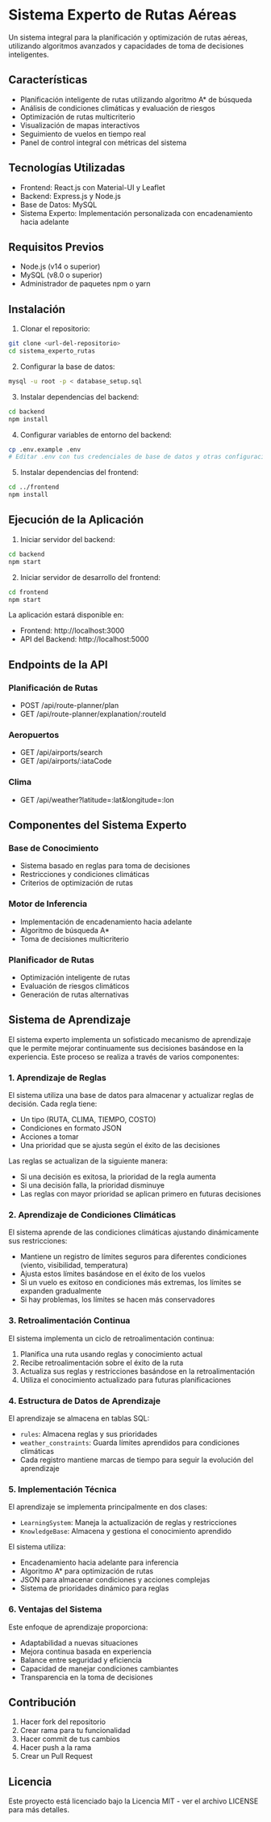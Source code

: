 # Sistema Experto de Rutas Aéreas

Un sistema integral para la planificación y optimización de rutas aéreas, utilizando algoritmos avanzados y capacidades de toma de decisiones inteligentes.

## Características

- Planificación inteligente de rutas utilizando algoritmo A* de búsqueda
- Análisis de condiciones climáticas y evaluación de riesgos
- Optimización de rutas multicriterio
- Visualización de mapas interactivos
- Seguimiento de vuelos en tiempo real
- Panel de control integral con métricas del sistema

## Tecnologías Utilizadas

- Frontend: React.js con Material-UI y Leaflet
- Backend: Express.js y Node.js
- Base de Datos: MySQL
- Sistema Experto: Implementación personalizada con encadenamiento hacia adelante

## Requisitos Previos

- Node.js (v14 o superior)
- MySQL (v8.0 o superior)
- Administrador de paquetes npm o yarn

## Instalación

1. Clonar el repositorio:
```bash
git clone <url-del-repositorio>
cd sistema_experto_rutas
```

2. Configurar la base de datos:
```bash
mysql -u root -p < database_setup.sql
```

3. Instalar dependencias del backend:
```bash
cd backend
npm install
```

4. Configurar variables de entorno del backend:
```bash
cp .env.example .env
# Editar .env con tus credenciales de base de datos y otras configuraciones
```

5. Instalar dependencias del frontend:
```bash
cd ../frontend
npm install
```

## Ejecución de la Aplicación

1. Iniciar servidor del backend:
```bash
cd backend
npm start
```

2. Iniciar servidor de desarrollo del frontend:
```bash
cd frontend
npm start
```

La aplicación estará disponible en:
- Frontend: http://localhost:3000
- API del Backend: http://localhost:5000

## Endpoints de la API

### Planificación de Rutas
- POST /api/route-planner/plan
- GET /api/route-planner/explanation/:routeId

### Aeropuertos
- GET /api/airports/search
- GET /api/airports/:iataCode

### Clima
- GET /api/weather?latitude=:lat&longitude=:lon

## Componentes del Sistema Experto

### Base de Conocimiento
- Sistema basado en reglas para toma de decisiones
- Restricciones y condiciones climáticas
- Criterios de optimización de rutas

### Motor de Inferencia
- Implementación de encadenamiento hacia adelante
- Algoritmo de búsqueda A*
- Toma de decisiones multicriterio

### Planificador de Rutas
- Optimización inteligente de rutas
- Evaluación de riesgos climáticos
- Generación de rutas alternativas

## Sistema de Aprendizaje

El sistema experto implementa un sofisticado mecanismo de aprendizaje que le permite mejorar continuamente sus decisiones basándose en la experiencia. Este proceso se realiza a través de varios componentes:

### 1. Aprendizaje de Reglas

El sistema utiliza una base de datos para almacenar y actualizar reglas de decisión. Cada regla tiene:
- Un tipo (RUTA, CLIMA, TIEMPO, COSTO)
- Condiciones en formato JSON
- Acciones a tomar
- Una prioridad que se ajusta según el éxito de las decisiones

Las reglas se actualizan de la siguiente manera:
- Si una decisión es exitosa, la prioridad de la regla aumenta
- Si una decisión falla, la prioridad disminuye
- Las reglas con mayor prioridad se aplican primero en futuras decisiones

### 2. Aprendizaje de Condiciones Climáticas

El sistema aprende de las condiciones climáticas ajustando dinámicamente sus restricciones:
- Mantiene un registro de límites seguros para diferentes condiciones (viento, visibilidad, temperatura)
- Ajusta estos límites basándose en el éxito de los vuelos
- Si un vuelo es exitoso en condiciones más extremas, los límites se expanden gradualmente
- Si hay problemas, los límites se hacen más conservadores

### 3. Retroalimentación Continua

El sistema implementa un ciclo de retroalimentación continua:
1. Planifica una ruta usando reglas y conocimiento actual
2. Recibe retroalimentación sobre el éxito de la ruta
3. Actualiza sus reglas y restricciones basándose en la retroalimentación
4. Utiliza el conocimiento actualizado para futuras planificaciones

### 4. Estructura de Datos de Aprendizaje

El aprendizaje se almacena en tablas SQL:
- `rules`: Almacena reglas y sus prioridades
- `weather_constraints`: Guarda límites aprendidos para condiciones climáticas
- Cada registro mantiene marcas de tiempo para seguir la evolución del aprendizaje

### 5. Implementación Técnica

El aprendizaje se implementa principalmente en dos clases:
- `LearningSystem`: Maneja la actualización de reglas y restricciones
- `KnowledgeBase`: Almacena y gestiona el conocimiento aprendido

El sistema utiliza:
- Encadenamiento hacia adelante para inferencia
- Algoritmo A* para optimización de rutas
- JSON para almacenar condiciones y acciones complejas
- Sistema de prioridades dinámico para reglas

### 6. Ventajas del Sistema

Este enfoque de aprendizaje proporciona:
- Adaptabilidad a nuevas situaciones
- Mejora continua basada en experiencia
- Balance entre seguridad y eficiencia
- Capacidad de manejar condiciones cambiantes
- Transparencia en la toma de decisiones

## Contribución

1. Hacer fork del repositorio
2. Crear rama para tu funcionalidad
3. Hacer commit de tus cambios
4. Hacer push a la rama
5. Crear un Pull Request

## Licencia

Este proyecto está licenciado bajo la Licencia MIT - ver el archivo LICENSE para más detalles.

